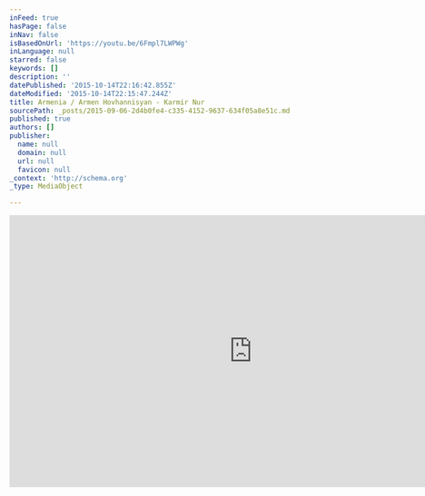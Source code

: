```yaml
---
inFeed: true
hasPage: false
inNav: false
isBasedOnUrl: 'https://youtu.be/6Fmpl7LWPWg'
inLanguage: null
starred: false
keywords: []
description: ''
datePublished: '2015-10-14T22:16:42.855Z'
dateModified: '2015-10-14T22:15:47.244Z'
title: Armenia / Armen Hovhannisyan - Karmir Nur
sourcePath: _posts/2015-09-06-2d4b0fe4-c335-4152-9637-634f05a8e51c.md
published: true
authors: []
publisher:
  name: null
  domain: null
  url: null
  favicon: null
_context: 'http://schema.org'
_type: MediaObject

---
```

<iframe src="https://cdn.embedly.com/widgets/media.html?src=https%3A%2F%2Fwww.youtube.com%2Fembed%2F6Fmpl7LWPWg%3Ffeature%3Doembed&amp;url=https%3A%2F%2Fwww.youtube.com%2Fwatch%3Fv%3D6Fmpl7LWPWg%26feature%3Dyoutu.be&amp;image=https%3A%2F%2Fi.ytimg.com%2Fvi%2F6Fmpl7LWPWg%2Fhqdefault.jpg&amp;key=b7d04c9b404c499eba89ee7072e1c4f7&amp;type=text%2Fhtml&amp;schema=youtube" width="854" height="480" scrolling="no" frameborder="0" allowfullscreen="allowfullscreen" style=""></iframe>